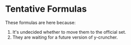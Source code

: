 # Tentative Formulas

These formulas are here because:
1. It's undecided whether to move them to the official set.
2. They are waiting for a future version of y-cruncher.
